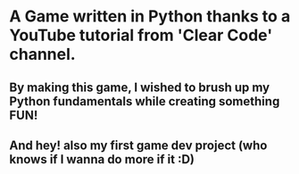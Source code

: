 # A Game written in Python thanks to a YouTube tutorial from 'Clear Code' channel.

## By making this game, I wished to brush up my Python fundamentals while creating something FUN!
## And hey! also my first game dev project (who knows if I wanna do more if it :D)



